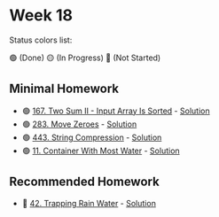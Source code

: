 # Week 18

Status colors list:

🟢 (Done)
🟡 (In Progress)
🔴 (Not Started)

## Minimal Homework

- 🟢 [167. Two Sum II - Input Array Is Sorted](https://leetcode.com/problems/two-sum-ii-input-array-is-sorted/description/) - [Solution](TwoSumII-InputArrayIsSorted.java)
- 🟢 [283. Move Zeroes](https://leetcode.com/problems/move-zeroes/description/) - [Solution](MoveZeroes.java)
- 🟢 [443. String Compression](https://leetcode.com/problems/string-compression/description/) - [Solution](StringCompression.java)
- 🟢 [11. Container With Most Water](https://leetcode.com/problems/container-with-most-water/description/) - [Solution](ContainerWithMostWater.java)

## Recommended Homework

- :red_circle: [42. Trapping Rain Water](https://leetcode.com/problems/trapping-rain-water/description/) - [Solution]()
